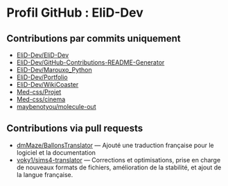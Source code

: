 # Profil GitHub : EliD-Dev

## Contributions par commits uniquement

- [EliD-Dev/EliD-Dev](https://github.com/EliD-Dev/EliD-Dev)
- [EliD-Dev/GitHub-Contributions-README-Generator](https://github.com/EliD-Dev/GitHub-Contributions-README-Generator)
- [EliD-Dev/Marouxo_Python](https://github.com/EliD-Dev/Marouxo_Python)
- [EliD-Dev/Portfolio](https://github.com/EliD-Dev/Portfolio)
- [EliD-Dev/WikiCoaster](https://github.com/EliD-Dev/WikiCoaster)
- [Med-css/Projet](https://github.com/Med-css/Projet)
- [Med-css/cinema](https://github.com/Med-css/cinema)
- [maybenotyou/molecule-out](https://github.com/maybenotyou/molecule-out)

## Contributions via pull requests

- [dmMaze/BallonsTranslator](https://github.com/dmMaze/BallonsTranslator) — Ajouté une traduction française pour le logiciel et la documentation
- [voky1/sims4-translator](https://github.com/voky1/sims4-translator) — Corrections et optimisations, prise en charge de nouveaux formats de fichiers, amélioration de la stabilité, et ajout de la langue française.
